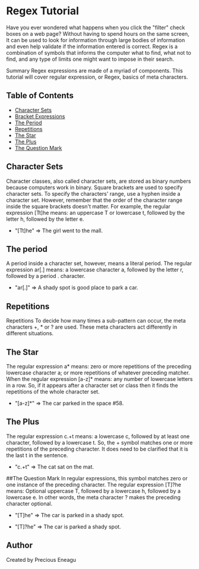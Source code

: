 # Regex Tutorial

Have you ever wondered what happens when you click the "filter" check boxes on a web page? Without having to spend hours on the same screen, It can be used to look for information through large bodies of information and even help validate if the information entered is correct. Regex is a combination of symbols that informs the computer what to find, what not to find, and any type of limits one might want to impose in their search.

Summary Regex expressions are made of a myriad of components. This tutorial will cover regular expression, or Regex, basics of meta characters.

## Table of Contents 
- [Character Sets](#)
- [Bracket Expressions](#BracketExpressions)
- [The Period](#ThePeriod)
- [Repetitions](#Repetitions)
- [The Star](#TheStar)
- [The Plus](#ThePlus)
- [The Question Mark](#TheQuestionMark)

## Character Sets
 Character classes, also called character sets, are stored as binary numbers because computers work in binary. Square brackets are used to specify character sets. To specify the characters' range, use a hyphen inside a character set. However, remember that the order of the character range inside the square brackets doesn't matter. For example, the regular expression [Tt]he means: an uppercase T or lowercase t, followed by the letter h, followed by the letter e.

- "[Tt]he" => The girl went to the mall.

## The period
A period inside a character set, however, means a literal period. The regular expression ar[.] means: a lowercase character a, followed by the letter r, followed by a period . character.

- "ar[.]" => A shady spot is good place to park a car.

## Repetitions
Repetitions To decide how many times a sub-pattern can occur, the meta characters +, * or ? are used. These meta characters act differently in different situations.

## The Star 
The regular expression a* means: zero or more repetitions of the preceding lowercase character a; or more repetitions of whatever preceding matcher. When the regular expression [a-z]* means: any number of lowercase letters in a row. So, if it appears after a character set or class then it finds the repetitions of the whole character set.

- "[a-z]*" => The car parked in the space #58.

## The Plus 
The regular expression c.+t means: a lowercase c, followed by at least one character, followed by a lowercase t. So, the + symbol matches one or more repetitions of the preceding character. It does need to be clarified that it is the last t in the sentence.

- "c.+t" => The cat sat on the mat.

##The Question Mark 
In regular expressions, this symbol matches zero or one instance of the preceding character. The regular expression [T]?he means: Optional uppercase T, followed by a lowercase h, followed by a lowercase e. In other words, the meta character ? makes the preceding character optional.

- "[T]he" => The car is parked in a shady spot.

- "[T]?he" => The car is parked a shady spot.

## Author
Created by Precious Eneagu
